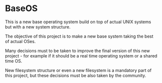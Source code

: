 # BaseOS
This is a new base operating system build on top of actual UNIX systems but with a new system structure.

The objective of this project is to make a new base system taking the best of actual OSes.

Many decisions must to be taken to improve the final version of this new project - for example if it should be a real time operating system or a shared time OS.

New filesystem structure or even a new filesystem is a mandatory part of this project, but these decisions must be also taken by the community. 

